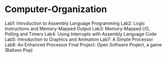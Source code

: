 # Computer-Organization
Lab1: Introduction to Assembly Language Programming 
Lab2: Logic Instructions and Memory-Mapped Output
Lab3: Memory-Mapped I/O, Polling and Timers 
Lab4: Using Interrupts with Assembly Language Code 
Lab5: Introduction to Graphics and Animation
Lab7: A Simple Processor
Lab8: An Enhanced Processor 
Final Project: Open Software Project, a game (Balloon Pop) 


